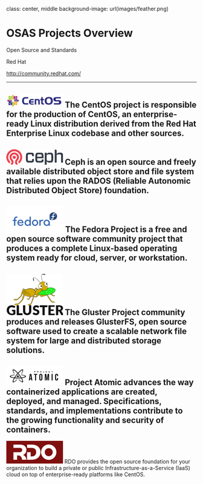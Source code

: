 class: center, middle
background-image: url(images/feather.png)
# OSAS Projects Overview

Open Source and Standards

Red Hat

http://community.redhat.com/

---

![Centos](images/centos-logo-150px.png) 	The CentOS project is responsible for the production of CentOS, an enterprise-ready Linux distribution derived from the Red Hat Enterprise Linux codebase and other sources.
---

![Ceph](images/ceph-logo-150px.png)	Ceph is an open source and freely available distributed object store and file system that relies upon the RADOS (Reliable Autonomic Distributed Object Store) foundation.
---

![Fedora](images/fedora-logo-150px.png)	The Fedora Project is a free and open source software community project that produces a complete Linux-based operating system ready for cloud, server, or workstation.
---

![Gluster](images/gluster-logo-150px.png)	The Gluster Project community produces and releases GlusterFS, open source software used to create a scalable network file system for large and distributed storage solutions.
---


![Atomic](images/atomic-logo-150px.png)	Project Atomic advances the way containerized applications are created, deployed, and managed. Specifications, standards, and implementations contribute to the growing functionality and security of containers.
---

![RDO](images/rdo-logo-150px.png)	RDO provides the open source foundation for your organization to build a private or public Infrastructure-as-a-Service (IaaS) cloud on top of enterprise-ready platforms like CentOS.


